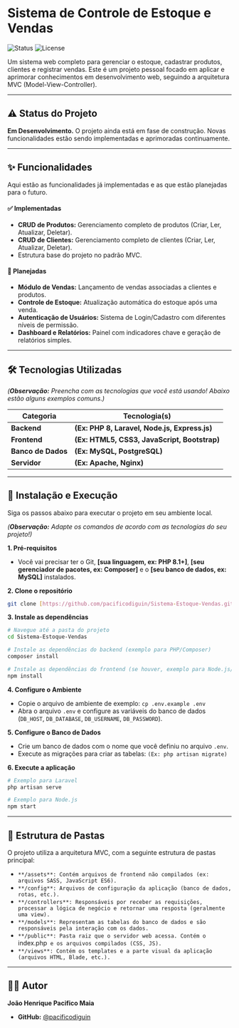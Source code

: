 # Sistema de Controle de Estoque e Vendas

![Status](https://img.shields.io/badge/status-em%20desenvolvimento-yellow)
![License](https://img.shields.io/badge/license-MIT-blue.svg)

Um sistema web completo para gerenciar o estoque, cadastrar produtos, clientes e registrar vendas. Este é um projeto pessoal focado em aplicar e aprimorar conhecimentos em desenvolvimento web, seguindo a arquitetura MVC (Model-View-Controller).

---

## ⚠️ Status do Projeto

**Em Desenvolvimento.** O projeto ainda está em fase de construção. Novas funcionalidades estão sendo implementadas e aprimoradas continuamente.

---

## ✨ Funcionalidades

Aqui estão as funcionalidades já implementadas e as que estão planejadas para o futuro.

#### ✅ Implementadas
* **CRUD de Produtos:** Gerenciamento completo de produtos (Criar, Ler, Atualizar, Deletar).
* **CRUD de Clientes:** Gerenciamento completo de clientes (Criar, Ler, Atualizar, Deletar).
* Estrutura base do projeto no padrão MVC.

#### 🚧 Planejadas
* **Módulo de Vendas:** Lançamento de vendas associadas a clientes e produtos.
* **Controle de Estoque:** Atualização automática do estoque após uma venda.
* **Autenticação de Usuários:** Sistema de Login/Cadastro com diferentes níveis de permissão.
* **Dashboard e Relatórios:** Painel com indicadores chave e geração de relatórios simples.

---

## 🛠️ Tecnologias Utilizadas

*(**Observação:** Preencha com as tecnologias que você está usando! Abaixo estão alguns exemplos comuns.)*

| Categoria      | Tecnologia(s)                                   |
| -------------- | ----------------------------------------------- |
| **Backend** | **(Ex: PHP 8, Laravel, Node.js, Express.js)** |
| **Frontend** | **(Ex: HTML5, CSS3, JavaScript, Bootstrap)** |
| **Banco de Dados** | **(Ex: MySQL, PostgreSQL)** |
| **Servidor** | **(Ex: Apache, Nginx)** |

---

## 🚀 Instalação e Execução

Siga os passos abaixo para executar o projeto em seu ambiente local.

*(**Observação:** Adapte os comandos de acordo com as tecnologias do seu projeto!)*

**1. Pré-requisitos**

* Você vai precisar ter o Git, **[sua linguagem, ex: PHP 8.1+]**, **[seu gerenciador de pacotes, ex: Composer]** e o **[seu banco de dados, ex: MySQL]** instalados.

**2. Clone o repositório**
```bash
git clone [https://github.com/pacificodiguin/Sistema-Estoque-Vendas.git](https://github.com/pacificodiguin/Sistema-Estoque-Vendas.git)
```

**3. Instale as dependências**
```bash
# Navegue até a pasta do projeto
cd Sistema-Estoque-Vendas

# Instale as dependências do backend (exemplo para PHP/Composer)
composer install

# Instale as dependências do frontend (se houver, exemplo para Node.js/NPM)
npm install
```

**4. Configure o Ambiente**
* Copie o arquivo de ambiente de exemplo: `cp .env.example .env`
* Abra o arquivo `.env` e configure as variáveis do banco de dados (`DB_HOST`, `DB_DATABASE`, `DB_USERNAME`, `DB_PASSWORD`).

**5. Configure o Banco de Dados**
* Crie um banco de dados com o nome que você definiu no arquivo `.env`.
* Execute as migrações para criar as tabelas: `(Ex: php artisan migrate)`

**6. Execute a aplicação**
```bash
# Exemplo para Laravel
php artisan serve

# Exemplo para Node.js
npm start
```

---

## 📂 Estrutura de Pastas

O projeto utiliza a arquitetura MVC, com a seguinte estrutura de pastas principal:

-   `**/assets**: Contém arquivos de frontend não compilados (ex: arquivos SASS, JavaScript ES6).`
-   `**/config**: Arquivos de configuração da aplicação (banco de dados, rotas, etc.).`
-   `**/controllers**: Responsáveis por receber as requisições, processar a lógica de negócio e retornar uma resposta (geralmente uma view).`
-   `**/models**: Representam as tabelas do banco de dados e são responsáveis pela interação com os dados.`
-   `**/public**: Pasta raiz que o servidor web acessa. Contém o `index.php` e os arquivos compilados (CSS, JS).`
-   `**/views**: Contém os templates e a parte visual da aplicação (arquivos HTML, Blade, etc.).`

---

## 👨‍💻 Autor

**João Henrique Pacifico Maia**

-   **GitHub:** [@pacificodiguin](https://github.com/pacificodiguin)
